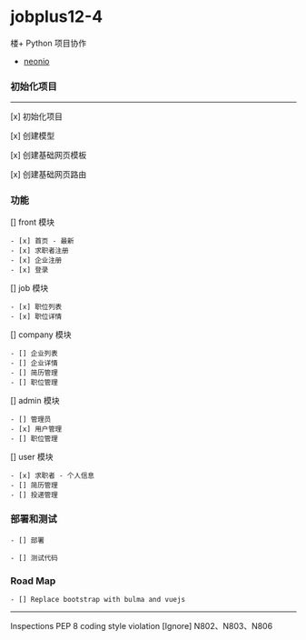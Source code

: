 # jobplus12-4
楼+ Python 项目协作

* [neonio](https://github.com/neonio)

### 初始化项目
---
[x] 初始化项目

[x] 创建模型

[x] 创建基础网页模板
    
[x] 创建基础网页路由
### 功能
[] front 模块

    - [x] 首页 - 最新
    - [x] 求职者注册
    - [x] 企业注册
    - [x] 登录

[] job 模块

    - [x] 职位列表
    - [x] 职位详情

[] company 模块

    - [] 企业列表
    - [] 企业详情
    - [] 简历管理
    - [] 职位管理
    

[] admin 模块

    - [] 管理员
    - [x] 用户管理
    - [] 职位管理

[] user 模块

    - [x] 求职者 - 个人信息
    - [] 简历管理
    - [] 投递管理
    


### 部署和测试

    - [] 部署

    - [] 测试代码

### Road Map

    - [] Replace bootstrap with bulma and vuejs

---
Inspections
PEP 8 coding style violation
[Ignore] N802、N803、N806